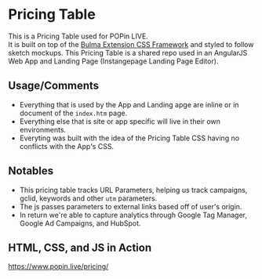 # Pricing Table

This is a Pricing Table used for POPin LIVE.<br>
It is built on top of the [Bulma Extension CSS Framework](https://wikiki.github.io/components/pricingtable/) and styled to follow sketch mockups. This Pricing Table is a shared repo used in an AngularJS Web App and Landing Page (Instangepage Landing Page Editor).

Usage/Comments
---
- Everything that is used by the App and Landing apge are inline or in document of the `index.htm` page. 
- Everything else that is site or app specific will live in their own environments.<br>
- Everyting was built with the idea of the Pricing Table CSS having no conflicts with the App's CSS.

Notables
---
- This pricing table tracks URL Parameters, helping us track campaigns, gclid, keywords and other `utm` parameters.
- The js passes parameters to external links based off of user's origin.
- In return we're able to capture analytics through Google Tag Manager, Google Ad Campaigns, and HubSpot.

## HTML, CSS, and JS in Action

https://www.popin.live/pricing/